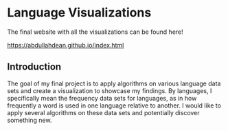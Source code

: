 # Language Visualizations

The final website with all the visualizations can be found here! 

https://abdullahdean.github.io/index.html

## Introduction

The goal of my final project is to apply algorithms on various language data sets and create a visualization to showcase my findings. By languages, I specifically mean the frequency data sets for languages, as in how frequently a word is used in one language relative to another. I would like to apply several algorithms on these data sets and potentially discover something new.
